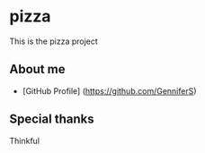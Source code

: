 # pizza

This is the pizza project

## About me

* [GitHub Profile] (https://github.com/GenniferS)

## Special thanks

Thinkful

